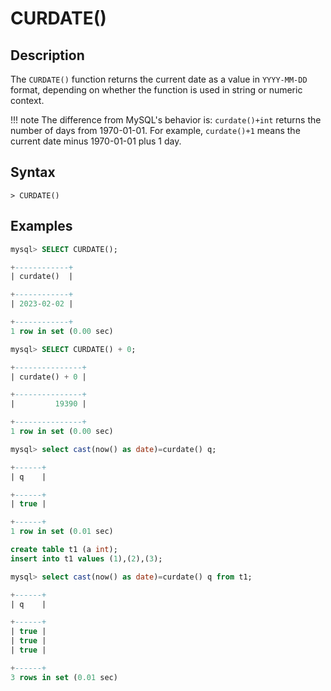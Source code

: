 # **CURDATE()**

## **Description**

The `CURDATE()` function returns the current date as a value in `YYYY-MM-DD` format, depending on whether the function is used in string or numeric context.

!!! note
    The difference from MySQL's behavior is: `curdate()+int` returns the number of days from 1970-01-01. For example, `curdate()+1` means the current date minus 1970-01-01 plus 1 day.

## **Syntax**

```
> CURDATE()
```

## **Examples**

```sql
mysql> SELECT CURDATE();

+------------+
| curdate()  |

+------------+
| 2023-02-02 |

+------------+
1 row in set (0.00 sec)

mysql> SELECT CURDATE() + 0;

+---------------+
| curdate() + 0 |

+---------------+
|         19390 |

+---------------+
1 row in set (0.00 sec)

mysql> select cast(now() as date)=curdate() q;

+------+
| q    |

+------+
| true |

+------+
1 row in set (0.01 sec)

create table t1 (a int);
insert into t1 values (1),(2),(3);

mysql> select cast(now() as date)=curdate() q from t1;

+------+
| q    |

+------+
| true |
| true |
| true |

+------+
3 rows in set (0.01 sec)
```
